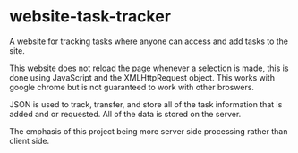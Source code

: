 # website-task-tracker
 A website for tracking tasks where anyone can access and add tasks to the site.
 
This website does not reload the page whenever a selection is made, this is done using JavaScript and the XMLHttpRequest object.
This works with google chrome but is not guaranteed to work with other broswers.

JSON is used to track, transfer, and store all of the task information that is added and or requested.
All of the data is stored on the server.

The emphasis of this project being more server side processing rather than client side.
